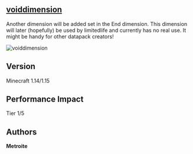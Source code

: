 ## [voiddimension](https://minhaskamal.github.io/DownGit/#/home?url=https://github.com/Metroite/datapacks/tree/master/voiddimension&rootDirectory=false)

Another dimension will be added set in the End dimension. This dimension will later (hopefully) be used by limitedlife and currently has no real use. It might be handy for other datapack creators!

![voiddimension](voiddimension.png?raw=true "Wow, so mystical")

## Version

Minecraft 1.14/1.15

## Performance Impact

Tier 1/5

## Authors

**Metroite**
